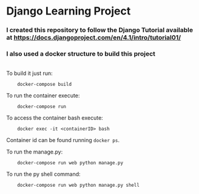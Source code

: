 # Django Learning Project
### I created this repository to follow the Django Tutorial available at https://docs.djangoproject.com/en/4.1/intro/tutorial01/

### I also used a docker structure to build this project
<br>
To build it just run:

``` 
    docker-compose build
```

To run the container execute:
```
    docker-compose run
```

To access the container bash execute:
```
    docker exec -it <containerID> bash
```

Container id can be found running `docker ps`.

To run the manage.py:
```
    docker-compose run web python manage.py
```

To run the py shell command:
```
    docker-compose run web python manage.py shell
```